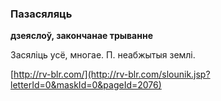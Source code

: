 ### Пазасяляць
**дзеяслоў, закончанае трыванне**

Засяліць усё, многае. П. неабжытыя землі.

<a rel="author">[http://rv-blr.com/](http://rv-blr.com/slounik.jsp?letterId=0&maskId=0&pageId=2076)</a>
